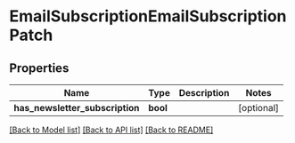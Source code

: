 # EmailSubscriptionEmailSubscriptionPatch

## Properties
Name | Type | Description | Notes
------------ | ------------- | ------------- | -------------
**has_newsletter_subscription** | **bool** |  | [optional] 

[[Back to Model list]](../../README.md#documentation-for-models) [[Back to API list]](../../README.md#documentation-for-api-endpoints) [[Back to README]](../../README.md)


